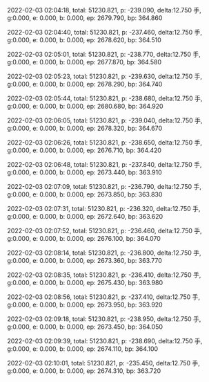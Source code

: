 2022-02-03 02:04:18, total: 51230.821, p: -239.090, delta:12.750 手, g:0.000, e: 0.000, b: 0.000, ep: 2679.790, bp: 364.860

2022-02-03 02:04:40, total: 51230.821, p: -237.460, delta:12.750 手, g:0.000, e: 0.000, b: 0.000, ep: 2678.620, bp: 364.510

2022-02-03 02:05:01, total: 51230.821, p: -238.770, delta:12.750 手, g:0.000, e: 0.000, b: 0.000, ep: 2677.870, bp: 364.580

2022-02-03 02:05:23, total: 51230.821, p: -239.630, delta:12.750 手, g:0.000, e: 0.000, b: 0.000, ep: 2678.290, bp: 364.740

2022-02-03 02:05:44, total: 51230.821, p: -238.680, delta:12.750 手, g:0.000, e: 0.000, b: 0.000, ep: 2680.680, bp: 364.920

2022-02-03 02:06:05, total: 51230.821, p: -239.040, delta:12.750 手, g:0.000, e: 0.000, b: 0.000, ep: 2678.320, bp: 364.670

2022-02-03 02:06:26, total: 51230.821, p: -238.650, delta:12.750 手, g:0.000, e: 0.000, b: 0.000, ep: 2676.710, bp: 364.420

2022-02-03 02:06:48, total: 51230.821, p: -237.840, delta:12.750 手, g:0.000, e: 0.000, b: 0.000, ep: 2673.440, bp: 363.910

2022-02-03 02:07:09, total: 51230.821, p: -236.790, delta:12.750 手, g:0.000, e: 0.000, b: 0.000, ep: 2673.850, bp: 363.830

2022-02-03 02:07:31, total: 51230.821, p: -236.320, delta:12.750 手, g:0.000, e: 0.000, b: 0.000, ep: 2672.640, bp: 363.620

2022-02-03 02:07:52, total: 51230.821, p: -236.460, delta:12.750 手, g:0.000, e: 0.000, b: 0.000, ep: 2676.100, bp: 364.070

2022-02-03 02:08:14, total: 51230.821, p: -236.800, delta:12.750 手, g:0.000, e: 0.000, b: 0.000, ep: 2673.360, bp: 363.770

2022-02-03 02:08:35, total: 51230.821, p: -236.410, delta:12.750 手, g:0.000, e: 0.000, b: 0.000, ep: 2675.430, bp: 363.980

2022-02-03 02:08:56, total: 51230.821, p: -237.410, delta:12.750 手, g:0.000, e: 0.000, b: 0.000, ep: 2673.950, bp: 363.920

2022-02-03 02:09:18, total: 51230.821, p: -238.950, delta:12.750 手, g:0.000, e: 0.000, b: 0.000, ep: 2673.450, bp: 364.050

2022-02-03 02:09:39, total: 51230.821, p: -238.690, delta:12.750 手, g:0.000, e: 0.000, b: 0.000, ep: 2674.110, bp: 364.100

2022-02-03 02:10:01, total: 51230.821, p: -235.450, delta:12.750 手, g:0.000, e: 0.000, b: 0.000, ep: 2674.310, bp: 363.720
